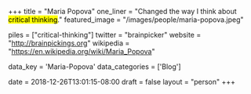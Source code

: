 +++
title = "Maria Popova"
one_liner = "Changed the way I think about <mark>critical thinking</mark>."
featured_image = "/images/people/maria-popova.jpeg"

piles = ["critical-thinking"]
twitter = "brainpicker"
website = "http://brainpickings.org"
wikipedia = "https://en.wikipedia.org/wiki/Maria_Popova"

data_key = 'Maria-Popova'
data_categories = ['Blog']

date = 2018-12-26T13:01:15-08:00
draft = false
layout = "person"
+++

